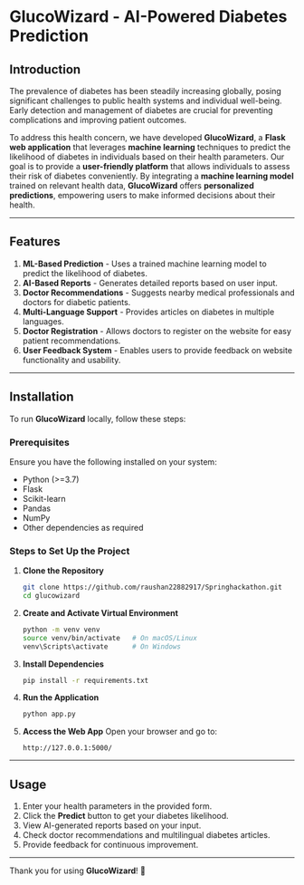 # GlucoWizard - AI-Powered Diabetes Prediction

## Introduction
The prevalence of diabetes has been steadily increasing globally, posing significant challenges to public health systems and individual well-being. Early detection and management of diabetes are crucial for preventing complications and improving patient outcomes.

To address this health concern, we have developed **GlucoWizard**, a **Flask web application** that leverages **machine learning** techniques to predict the likelihood of diabetes in individuals based on their health parameters. Our goal is to provide a **user-friendly platform** that allows individuals to assess their risk of diabetes conveniently. By integrating a **machine learning model** trained on relevant health data, **GlucoWizard** offers **personalized predictions**, empowering users to make informed decisions about their health.

---

## Features

1. **ML-Based Prediction** - Uses a trained machine learning model to predict the likelihood of diabetes.
2. **AI-Based Reports** - Generates detailed reports based on user input.
3. **Doctor Recommendations** - Suggests nearby medical professionals and doctors for diabetic patients.
4. **Multi-Language Support** - Provides articles on diabetes in multiple languages.
5. **Doctor Registration** - Allows doctors to register on the website for easy patient recommendations.
6. **User Feedback System** - Enables users to provide feedback on website functionality and usability.

---

## Installation

To run **GlucoWizard** locally, follow these steps:

### Prerequisites
Ensure you have the following installed on your system:
- Python (>=3.7)
- Flask
- Scikit-learn
- Pandas
- NumPy
- Other dependencies as required

### Steps to Set Up the Project

1. **Clone the Repository**
   ```bash
   git clone https://github.com/raushan22882917/Springhackathon.git
   cd glucowizard
   ```

2. **Create and Activate Virtual Environment**
   ```bash
   python -m venv venv
   source venv/bin/activate   # On macOS/Linux
   venv\Scripts\activate      # On Windows
   ```

3. **Install Dependencies**
   ```bash
   pip install -r requirements.txt
   ```

4. **Run the Application**
   ```bash
   python app.py
   ```

5. **Access the Web App**
   Open your browser and go to:
   ```
   http://127.0.0.1:5000/
   ```

---

## Usage
1. Enter your health parameters in the provided form.
2. Click the **Predict** button to get your diabetes likelihood.
3. View AI-generated reports based on your input.
4. Check doctor recommendations and multilingual diabetes articles.
5. Provide feedback for continuous improvement.
---

Thank you for using **GlucoWizard**! 🎉

